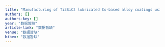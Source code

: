```yaml
---
title: "Manufacturing of Ti3SiC2 lubricated Co-based alloy coatings using laser cladding technology"
authors: []
authors-key: []
year: "数据暂缺"
article-link: "数据暂缺"
venue: "数据暂缺"
bibex: "数据暂缺"
---
```

